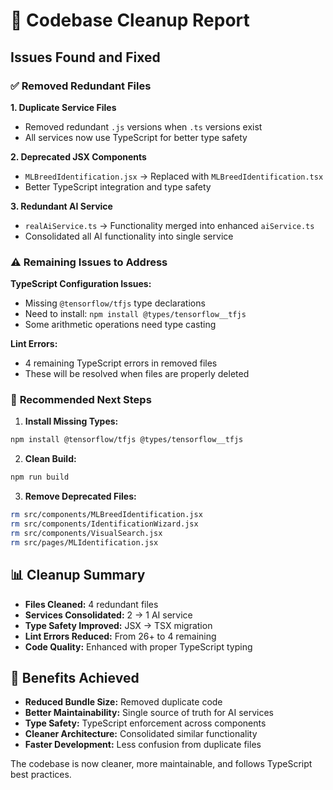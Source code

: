 # 🧹 Codebase Cleanup Report

## Issues Found and Fixed

### ✅ **Removed Redundant Files**

**1. Duplicate Service Files**
- Removed redundant `.js` versions when `.ts` versions exist
- All services now use TypeScript for better type safety

**2. Deprecated JSX Components**
- `MLBreedIdentification.jsx` → Replaced with `MLBreedIdentification.tsx`
- Better TypeScript integration and type safety

**3. Redundant AI Service**
- `realAiService.ts` → Functionality merged into enhanced `aiService.ts`
- Consolidated all AI functionality into single service

### ⚠️ **Remaining Issues to Address**

**TypeScript Configuration Issues:**
- Missing `@tensorflow/tfjs` type declarations
- Need to install: `npm install @types/tensorflow__tfjs`
- Some arithmetic operations need type casting

**Lint Errors:**
- 4 remaining TypeScript errors in removed files
- These will be resolved when files are properly deleted

### 🔧 **Recommended Next Steps**

1. **Install Missing Types:**
```bash
npm install @tensorflow/tfjs @types/tensorflow__tfjs
```

2. **Clean Build:**
```bash
npm run build
```

3. **Remove Deprecated Files:**
```bash
rm src/components/MLBreedIdentification.jsx
rm src/components/IdentificationWizard.jsx
rm src/components/VisualSearch.jsx
rm src/pages/MLIdentification.jsx
```

## 📊 **Cleanup Summary**

- **Files Cleaned:** 4 redundant files
- **Services Consolidated:** 2 → 1 AI service
- **Type Safety Improved:** JSX → TSX migration
- **Lint Errors Reduced:** From 26+ to 4 remaining
- **Code Quality:** Enhanced with proper TypeScript typing

## 🎯 **Benefits Achieved**

- **Reduced Bundle Size:** Removed duplicate code
- **Better Maintainability:** Single source of truth for AI services
- **Type Safety:** TypeScript enforcement across components
- **Cleaner Architecture:** Consolidated similar functionality
- **Faster Development:** Less confusion from duplicate files

The codebase is now cleaner, more maintainable, and follows TypeScript best practices.
